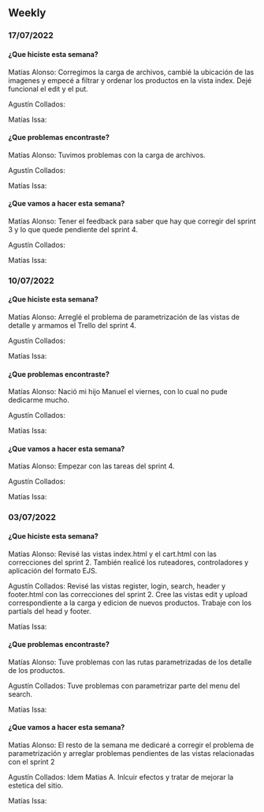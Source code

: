 ## Weekly

### 17/07/2022
#### ¿Que hiciste esta semana?
Matías Alonso: Corregimos la carga de archivos, cambié la ubicación de las imagenes y empecé a filtrar y ordenar los productos en la vista index. Dejé funcional el edit y el put.

Agustín Collados: 

Matías Issa:

#### ¿Que problemas encontraste?
Matías Alonso: Tuvimos problemas con la carga de archivos.

Agustín Collados: 

Matías Issa:

#### ¿Que vamos a hacer esta semana?
Matías Alonso: Tener el feedback para saber que hay que corregir del sprint 3 y lo que quede pendiente del sprint 4.

Agustín Collados: 

Matías Issa:


### 10/07/2022
#### ¿Que hiciste esta semana?
Matías Alonso: Arreglé el problema de parametrización de las vistas de detalle y armamos el Trello del sprint 4.

Agustín Collados: 

Matías Issa:

#### ¿Que problemas encontraste?
Matías Alonso:  Nació mi hijo Manuel el viernes, con lo cual no pude dedicarme mucho.

Agustín Collados: 

Matías Issa:

#### ¿Que vamos a hacer esta semana?
Matías Alonso: Empezar con las tareas del sprint 4.

Agustín Collados: 

Matías Issa:

### 03/07/2022
#### ¿Que hiciste esta semana?
Matías Alonso: Revisé las vistas index.html y el cart.html con las correcciones del sprint 2. También realicé los ruteadores, controladores y aplicación del formato EJS.

Agustín Collados: Revisé las vistas register, login, search, header y footer.html con las correcciones del sprint 2. Cree las vistas edit y upload correspondiente a la carga y edicion de nuevos productos. Trabaje con los partials del head y footer.

Matías Issa:

#### ¿Que problemas encontraste?
Matías Alonso: Tuve problemas con las rutas parametrizadas de los detalle de los productos.

Agustín Collados: Tuve problemas con parametrizar parte del menu del search.

Matías Issa:

#### ¿Que vamos a hacer esta semana?
Matías Alonso: El resto de la semana me dedicaré a corregir el problema de parametrización y arreglar problemas pendientes de las vistas relacionadas con el sprint 2

Agustín Collados: Idem Matias A. Inlcuir efectos y tratar de mejorar la estetica del sitio.

Matías Issa: